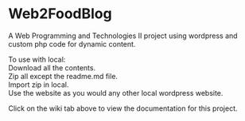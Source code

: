 # Web2FoodBlog
A Web Programming and Technologies II project using wordpress and custom php code for dynamic content.  
  
To use with local:  
Download all the contents.  
Zip all except the readme.md file.  
Import zip in local.  
Use the website as you would any other local wordpress website.  
  
Click on the wiki tab above to view the documentation for this project.  
